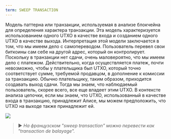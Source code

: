```yaml
---
term: SWEEP TRANSACTION
---
```


Модель паттерна или транзакции, используемая в анализе блокчейна для определения характера транзакции. Эта модель характеризуется использованием одного UTXO в качестве входа и созданием одного UTXO в качестве выхода. Интерпретация этой модели заключается в том, что мы имеем дело с самопереводом. Пользователь перевел свои биткоины сам себе на другой адрес, который он контролирует. Поскольку в транзакции нет сдачи, очень маловероятно, что мы имеем дело с платежом. Действительно, когда осуществляется платеж, почти невозможно, чтобы у плательщика был UTXO, который точно соответствует сумме, требуемой продавцом, в дополнение к комиссии за транзакцию. Обычно плательщику, таким образом, приходится создавать выход сдачи. Тогда мы знаем, что наблюдаемый пользователь, скорее всего, все еще владеет этим UTXO. В контексте анализа цепочки, если мы знаем, что UTXO, использованный в качестве входа в транзакцию, принадлежит Алисе, мы можем предположить, что UTXO на выходе также принадлежит ей.

![](../../dictionnaire/assets/6.png)

> ► *На французском "sweep transaction" можно перевести как "transaction de balayage".*